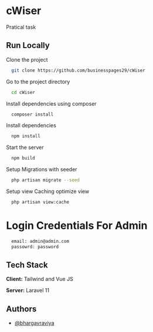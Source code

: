 # cWiser

Pratical task

## Run Locally

Clone the project

```bash
  git clone https://github.com/businesspages29/cWiser
```

Go to the project directory

```bash
  cd cWiser
```
Install dependencies using composer 

```bash
  composer install
```

Install dependencies

```bash
  npm install
```

Start the server

```bash
  npm build
```

Setup Migrations with seeder

```bash
  php artisan migrate --seed
```

Setup view Caching optimize view

```bash
  php artisan view:cache
```

# Login Credentials For Admin

```bash
  email: admin@admin.com
  passowrd: password
```

## Tech Stack

**Client:** Tailwind and Vue JS

**Server:** Laravel 11

## Authors

- [@bhargavraviya](https://www.github.com/bhargavraviya)